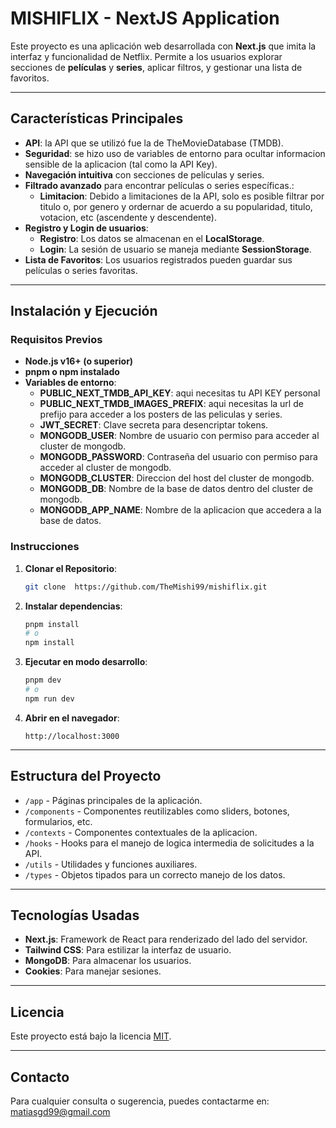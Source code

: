 # MISHIFLIX - NextJS Application

Este proyecto es una aplicación web desarrollada con **Next.js** que imita la interfaz y funcionalidad de Netflix. Permite a los usuarios explorar secciones de **películas** y **series**, aplicar filtros, y gestionar una lista de favoritos.

---

## **Características Principales**

- **API**: la API que se utilizó fue la de TheMovieDatabase (TMDB).
- **Seguridad**: se hizo uso de variables de entorno para ocultar informacion sensible de la aplicacion (tal como la API Key).
- **Navegación intuitiva** con secciones de películas y series.
- **Filtrado avanzado** para encontrar películas o series específicas.:
  - **Limitacion**: Debido a limitaciones de la API, solo es posible filtrar por titulo o, por genero y ordernar de acuerdo a su popularidad, titulo, votacion, etc (ascendente y descendente).
- **Registro y Login de usuarios**:
  - **Registro**: Los datos se almacenan en el **LocalStorage**.
  - **Login**: La sesión de usuario se maneja mediante **SessionStorage**.
- **Lista de Favoritos**: Los usuarios registrados pueden guardar sus películas o series favoritas.

---

## **Instalación y Ejecución**

### **Requisitos Previos**

- **Node.js v16+ (o superior)**
- **pnpm o npm instalado**
- **Variables de entorno**:
  - **PUBLIC_NEXT_TMDB_API_KEY**: aqui necesitas tu API KEY personal
  - **PUBLIC_NEXT_TMDB_IMAGES_PREFIX**: aqui necesitas la url de prefijo para acceder a los posters de las peliculas y series.
  - **JWT_SECRET**: Clave secreta para desencriptar tokens.
  - **MONGODB_USER**: Nombre de usuario con permiso para acceder al cluster de mongodb.
  - **MONGODB_PASSWORD**: Contraseña del usuario con permiso para acceder al cluster de mongodb.
  - **MONGODB_CLUSTER**: Direccion del host del cluster de mongodb.
  - **MONGODB_DB**: Nombre de la base de datos dentro del cluster de mongodb.
  - **MONGODB_APP_NAME**: Nombre de la aplicacion que accedera a la base de datos.

### **Instrucciones**

1. **Clonar el Repositorio**:

   ```bash
   git clone  https://github.com/TheMishi99/mishiflix.git
   ```

2. **Instalar dependencias**:

   ```bash
   pnpm install
   # o
   npm install
   ```

3. **Ejecutar en modo desarrollo**:

   ```bash
   pnpm dev
   # o
   npm run dev
   ```

4. **Abrir en el navegador**:
   ```
   http://localhost:3000
   ```

---

## **Estructura del Proyecto**

- `/app` - Páginas principales de la aplicación.
- `/components` - Componentes reutilizables como sliders, botones, formularios, etc.
- `/contexts` - Componentes contextuales de la aplicacion.
- `/hooks` - Hooks para el manejo de logica intermedia de solicitudes a la API.
- `/utils` - Utilidades y funciones auxiliares.
- `/types` - Objetos tipados para un correcto manejo de los datos.

---

## **Tecnologías Usadas**

- **Next.js**: Framework de React para renderizado del lado del servidor.
- **Tailwind CSS**: Para estilizar la interfaz de usuario.
- **MongoDB**: Para almacenar los usuarios.
- **Cookies**: Para manejar sesiones.

---

## **Licencia**

Este proyecto está bajo la licencia [MIT](LICENSE).

---

## **Contacto**

Para cualquier consulta o sugerencia, puedes contactarme en: [matiasgd99@gmail.com](mailto:matiasgd99@gmail.com)

